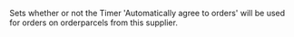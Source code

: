 Sets whether or not the Timer 'Automatically agree to orders' will be used for orders on orderparcels from this supplier.